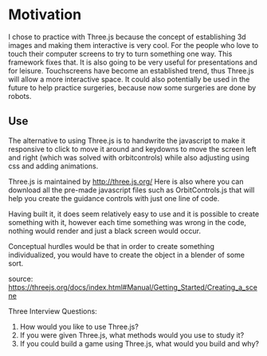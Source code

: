# Motivation

I chose to practice with Three.js because the concept of establishing 3d images and making them interactive is very cool. For the people who love to touch their computer screens to try to turn something one way. This framework fixes that. It is also going to be very useful for presentations and for leisure. Touchscreens have become an established trend, thus Three.js will allow a more interactive space. It could also potentially be used in the future to help practice surgeries, because now some surgeries are done by robots.

## Use
The alternative to using Three.js is to handwrite the javascript to make it responsive to click to move it around and keydowns to move the screen left and right (which was solved with orbitcontrols) while also adjusting using css and adding animations.



Three.js is maintained by http://three.js.org/
Here is also where you can download all the pre-made javascript files such as OrbitControls.js that will help you create the guidance controls with just one line of code.

Having built it, it does seem relatively easy to use and it is possible to create something with it, however each time something was wrong in the code, nothing would render and just a black screen would occur.

Conceptual hurdles would be that in order to create something individualized, you would have to create the object in a blender of some sort.

source:
https://threejs.org/docs/index.html#Manual/Getting_Started/Creating_a_scene


Three Interview Questions:
1) How would you like to use Three.js?
2) If you were given Three.js, what methods would you use to study it?
3) If you could build a game using Three.js, what would you build and why?
